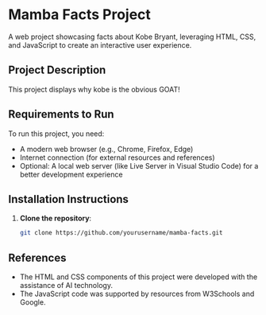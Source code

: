 # Mamba Facts Project

A web project showcasing facts about Kobe Bryant, leveraging HTML, CSS, and JavaScript to create an interactive user experience.

## Project Description

This project displays why kobe is the obvious GOAT!

## Requirements to Run

To run this project, you need:

- A modern web browser (e.g., Chrome, Firefox, Edge)
- Internet connection (for external resources and references)
- Optional: A local web server (like Live Server in Visual Studio Code) for a better development experience

## Installation Instructions

1. **Clone the repository**:

   ```bash
   git clone https://github.com/yourusername/mamba-facts.git
   ```

## References

- The HTML and CSS components of this project were developed with the assistance of AI technology.
- The JavaScript code was supported by resources from W3Schools and Google.
